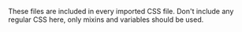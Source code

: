 These files are included in every imported CSS file.
Don't include any regular CSS here, only mixins and variables should be used.
